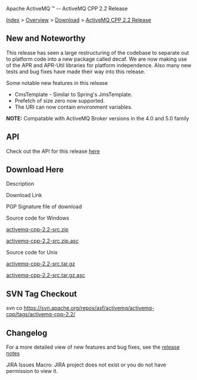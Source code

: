Apache ActiveMQ ™ -- ActiveMQ CPP 2.2 Release 

[Index](index.html) > [Overview](overview.html) > [Download](download.html) > [ActiveMQ CPP 2.2 Release](activemq-cpp-22-release.html)

New and Noteworthy
------------------

This release has seen a large restructuring of the codebase to separate out to platform code into a new package called decaf. We are now making use of the APR and APR-Util libraries for platform independence. Also many new tests and bug fixes have made their way into this release.

Some notable new features in this release

*   CmsTemplate - Similar to Spring's JmsTemplate.
*   Prefetch of size zero now supported.
*   The URI can now contain environment variables.

  

**NOTE:** Compatable with ActiveMQ Broker versions in the 4.0 and 5.0 family

API
---

Check out the API for this release [here](http://activemq.apache.org/cms/api_docs/activemqcpp-2.1.1)

Download Here
-------------

Description

Download Link

PGP Signature file of download

Source code for Windows

[activemq-cpp-2.2-src.zip](http://www.apache.org/dyn/closer.cgi/activemq/activemq-cpp/source/activemq-cpp-2.2-src.zip)

[activemq-cpp-2.2-src.zip.asc](http://www.apache.org/dist/activemq/activemq-cpp/source/activemq-cpp-2.2-src.zip.asc)

Source code for Unix

[activemq-cpp-2.2-src.tar.gz](http://www.apache.org/dyn/closer.cgi/activemq/activemq-cpp/source/activemq-cpp-2.2-src.tar.gz)

[activemq-cpp-2.2-src.tar.gz.asc](http://www.apache.org/dist/activemq/activemq-cpp/source/activemq-cpp-2.2-src.tar.gz.asc)

SVN Tag Checkout
----------------

svn co https://svn.apache.org/repos/asf/activemq/activemq-cpp/tags/activemq-cpp-2.2/

Changelog
---------

For a more detailed view of new features and bug fixes, see the [release notes](http://issues.apache.org/activemq/secure/ReleaseNote.jspa?projectId=11000&styleName=Html&version=11860)  

JIRA Issues Macro: JIRA project does not exist or you do not have permission to view it.

 

